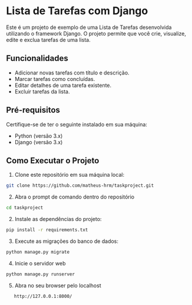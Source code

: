 # Lista de Tarefas com Django

Este é um projeto de exemplo de uma Lista de Tarefas desenvolvida utilizando o framework Django. O projeto permite que você crie, visualize, edite e exclua tarefas de uma lista.

## Funcionalidades

- Adicionar novas tarefas com título e descrição.
- Marcar tarefas como concluídas.
- Editar detalhes de uma tarefa existente.
- Excluir tarefas da lista.

## Pré-requisitos

Certifique-se de ter o seguinte instalado em sua máquina:

- Python (versão 3.x)
- Django (versão 3.x)

## Como Executar o Projeto

1. Clone este repositório em sua máquina local:

```bash
git clone https://github.com/matheus-hrm/taskproject.git
```

2. Abra o prompt de comando dentro do repositório

```bash
cd taskproject
```

2. Instale as dependências do projeto:

```bash
pip install -r requirements.txt
```

3. Execute as migrações do banco de dados:

```bash
python manage.py migrate
```

4. Inicie o servidor web
```bash
python manage.py runserver
```

5. Abra no seu browser pelo localhost
```
   http://127.0.0.1:8000/ 
